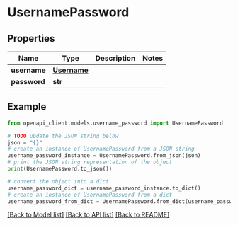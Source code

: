 # UsernamePassword


## Properties

Name | Type | Description | Notes
------------ | ------------- | ------------- | -------------
**username** | [**Username**](Username.md) |  | 
**password** | **str** |  | 

## Example

```python
from openapi_client.models.username_password import UsernamePassword

# TODO update the JSON string below
json = "{}"
# create an instance of UsernamePassword from a JSON string
username_password_instance = UsernamePassword.from_json(json)
# print the JSON string representation of the object
print(UsernamePassword.to_json())

# convert the object into a dict
username_password_dict = username_password_instance.to_dict()
# create an instance of UsernamePassword from a dict
username_password_from_dict = UsernamePassword.from_dict(username_password_dict)
```
[[Back to Model list]](../README.md#documentation-for-models) [[Back to API list]](../README.md#documentation-for-api-endpoints) [[Back to README]](../README.md)


